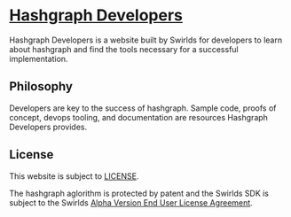 # [Hashgraph Developers](https://devs.hashgraph.com)

Hashgraph Developers is a website built by Swirlds for developers to learn about hashgraph and find the tools
necessary for a successful implementation.

## Philosophy

Developers are key to the success of hashgraph. Sample code, proofs of concept, devops tooling, 
and documentation are resources Hashgraph Developers provides.

## License

This website is subject to [LICENSE]().

The hashgraph aglorithm is protected by patent and the Swirlds SDK is subject to the Swirlds [Alpha Version End User License Agreement](https://www.swirlds.com/download/).